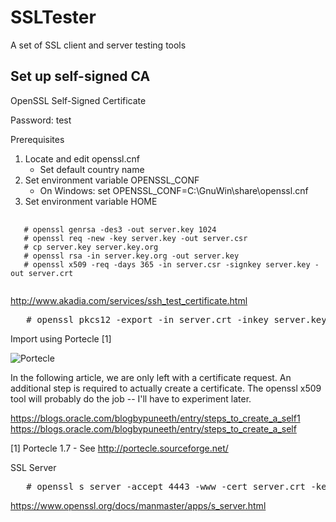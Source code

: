 # SSLTester
A set of SSL client and server testing tools

## Set up self-signed CA

OpenSSL Self-Signed Certificate

Password: test

Prerequisites

1. Locate and edit openssl.cnf
   - Set default country name
2. Set environment variable OPENSSL_CONF
   - On Windows: set OPENSSL_CONF=C:\GnuWin\share\openssl.cnf
3. Set environment variable HOME

<pre>
   <code>
   # openssl genrsa -des3 -out server.key 1024
   # openssl req -new -key server.key -out server.csr
   # cp server.key server.key.org
   # openssl rsa -in server.key.org -out server.key
   # openssl x509 -req -days 365 -in server.csr -signkey server.key -out server.crt
   </code>
</pre>

http://www.akadia.com/services/ssh_test_certificate.html

<pre>
   # openssl pkcs12 -export -in server.crt -inkey server.key -out server.p12 -name server
</pre>

Import using Portecle [1]

![Portecle](images/Portecle1.7.jpg?raw=true "Portecle 1.7")

In the following article, we are only left with a certificate request. An additional step is required to actually create a certificate. The openssl x509 tool will probably do the job -- I'll have to experiment later.

https://blogs.oracle.com/blogbypuneeth/entry/steps_to_create_a_self1
https://blogs.oracle.com/blogbypuneeth/entry/steps_to_create_a_self

[1] Portecle 1.7 - See http://portecle.sourceforge.net/


SSL Server

<pre>
   # openssl s_server -accept 4443 -www -cert server.crt -key server.key
</pre>

https://www.openssl.org/docs/manmaster/apps/s_server.html

